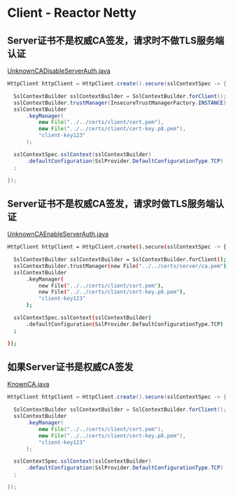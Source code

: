 # Client - Reactor Netty

## Server证书不是权威CA签发，请求时不做TLS服务端认证

[UnknownCADisableServerAuth.java](src/main/java/me/chanjar/client/reactornetty/UnknownCADisableServerAuth.java)

```java
HttpClient httpClient = HttpClient.create().secure(sslContextSpec -> {

  SslContextBuilder sslContextBuilder = SslContextBuilder.forClient();
  sslContextBuilder.trustManager(InsecureTrustManagerFactory.INSTANCE);
  sslContextBuilder
      .keyManager(
          new File("../../certs/client/cert.pem"),
          new File("../../certs/client/cert-key.p8.pem"),
          "client-key123"
      );

  sslContextSpec.sslContext(sslContextBuilder)
      .defaultConfiguration(SslProvider.DefaultConfigurationType.TCP)
  ;

});
```

## Server证书不是权威CA签发，请求时做TLS服务端认证

[UnknownCAEnableServerAuth.java](src/main/java/me/chanjar/client/reactornetty/UnknownCAEnableServerAuth.java)

```bash
HttpClient httpClient = HttpClient.create().secure(sslContextSpec -> {

  SslContextBuilder sslContextBuilder = SslContextBuilder.forClient();
  sslContextBuilder.trustManager(new File("../../certs/server/ca.pem"));
  sslContextBuilder
      .keyManager(
          new File("../../certs/client/cert.pem"),
          new File("../../certs/client/cert-key.p8.pem"),
          "client-key123"
      );

  sslContextSpec.sslContext(sslContextBuilder)
      .defaultConfiguration(SslProvider.DefaultConfigurationType.TCP)
  ;

});
```

## 如果Server证书是权威CA签发

[KnownCA.java](src/main/java/me/chanjar/client/reactornetty/KnownCA.java)

```java
HttpClient httpClient = HttpClient.create().secure(sslContextSpec -> {

  SslContextBuilder sslContextBuilder = SslContextBuilder.forClient();
  sslContextBuilder
      .keyManager(
          new File("../../certs/client/cert.pem"),
          new File("../../certs/client/cert-key.p8.pem"),
          "client-key123"
      );

  sslContextSpec.sslContext(sslContextBuilder)
      .defaultConfiguration(SslProvider.DefaultConfigurationType.TCP)
  ;

});
```





